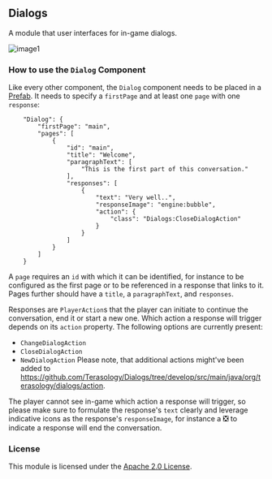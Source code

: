 
## Dialogs

A module that user interfaces for in-game dialogs.

![image1](images/2015-10-14_screenshot.png "Light and Shadow Team Selection Dialog")


### How to use the `Dialog` Component

Like every other component, the `Dialog` component needs to be placed in a [Prefab](https://github.com/Terasology/TutorialAssetSystem/wiki/Prefab-based-Configuration). It needs to specify a `firstPage` and at least one `page` with one `response`:

```json5
    "Dialog": {
        "firstPage": "main",
        "pages": [
            {
                "id": "main",
                "title": "Welcome",
                "paragraphText": [
                    "This is the first part of this conversation."
                ],
                "responses": [
                    {
                        "text": "Very well..",
                        "responseImage": "engine:bubble",
                        "action": {
                            "class": "Dialogs:CloseDialogAction"
                        }
                    }
                ]
            }
        ]
    }
```

A `page` requires an `id` with which it can be identified, for instance to be configured as the first page or to be referenced in a response that links to it.
Pages further should have a `title`, a `paragraphText`, and `responses`.

Responses are `PlayerAction`s that the player can initiate to continue the conversation, end it or start a new one. Which action a response will trigger depends on its `action` property. The following options are currently present:
- `ChangeDialogAction`
- `CloseDialogAction`
- `NewDialogAction`
Please note, that additional actions might've been added to https://github.com/Terasology/Dialogs/tree/develop/src/main/java/org/terasology/dialogs/action.

The player cannot see in-game which action a response will trigger, so please make sure to formulate the response's `text` clearly and leverage indicative icons as the response's `responseImage`, for instance a ❎ to indicate a response will end the conversation.


### License

This module is licensed under the [Apache 2.0 License](http://www.apache.org/licenses/LICENSE-2.0.html).
